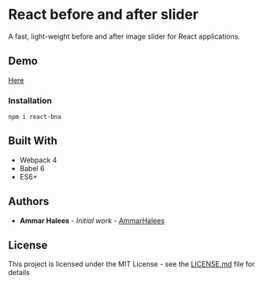 # React before and after slider

A fast, light-weight before and after image slider for React applications.


## Demo

[Here](https://sliderbna.netlify.app/)


### Installation

```
npm i react-bna
```

## Built With

* Webpack 4
* Babel 6
* ES6+


## Authors

* **Ammar Halees** - *Initial work* - [AmmarHalees](https://github.com/AmmarHalees)


## License

This project is licensed under the MIT License - see the [LICENSE.md](LICENSE.md) file for details

